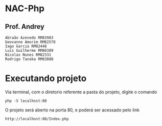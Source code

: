 # NAC-Php
## Prof. Andrey

```
Abraão Azevedo RM83983
Geovanne Amorim RM82578
Iago Garcia RM82448
Luis Guilherme RM80389
Nicolas Nunes RM82331
Rodrigo Tanaka RM83888
```

# Executando projeto

Via terminal, com o diretorio referente a pasta do projeto, digite o comando
```
php -S localhost:80
```

O projeto será aberto na porta 80, e poderá ser acessado pelo link
```
http://localhost:80/Index.php
```
